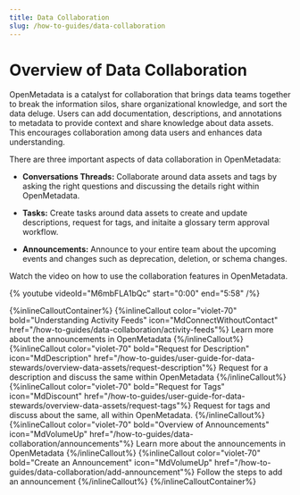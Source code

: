 ```yaml
---
title: Data Collaboration
slug: /how-to-guides/data-collaboration
---
```


# Overview of Data Collaboration

OpenMetadata is a catalyst for collaboration that brings data teams together to break the information silos, share organizational knowledge, and sort the data deluge. Users can add documentation, descriptions, and annotations to metadata to provide context and share knowledge about data assets. This encourages collaboration among data users and enhances data understanding.

There are three important aspects of data collaboration in OpenMetadata:
- **Conversations Threads:** Collaborate around data assets and tags by asking the right questions and discussing the details right within OpenMetadata.

- **Tasks:** Create tasks around data assets to create and update descriptions, request for tags, and initaite a glossary term approval workflow. 

- **Announcements:** Announce to your entire team about the upcoming events and changes such as deprecation, deletion, or schema changes.

Watch the video on how to use the collaboration features in OpenMetadata.

{%  youtube videoId="M6mbFLA1bQc" start="0:00" end="5:58" /%}

{%inlineCalloutContainer%}
 {%inlineCallout
  color="violet-70"
  bold="Understanding Activity Feeds"
  icon="MdConnectWithoutContact"
  href="/how-to-guides/data-collaboration/activity-feeds"%}
  Learn more about the announcements in OpenMetadata
 {%/inlineCallout%}
 {%inlineCallout
  color="violet-70"
  bold="Request for Description"
  icon="MdDescription"
  href="/how-to-guides/user-guide-for-data-stewards/overview-data-assets/request-description"%}
  Request for a description and discuss the same within OpenMetadata
 {%/inlineCallout%}
 {%inlineCallout
  color="violet-70"
  bold="Request for Tags"
  icon="MdDiscount"
  href="/how-to-guides/user-guide-for-data-stewards/overview-data-assets/request-tags"%}
  Request for tags and discuss about the same, all within OpenMetadata.
 {%/inlineCallout%}
 {%inlineCallout
  color="violet-70"
  bold="Overview of Announcements"
  icon="MdVolumeUp"
  href="/how-to-guides/data-collaboration/announcements"%}
  Learn more about the announcements in OpenMetadata
 {%/inlineCallout%}
 {%inlineCallout
  color="violet-70"
  bold="Create an Announcement"
  icon="MdVolumeUp"
  href="/how-to-guides/data-collaboration/add-announcement"%}
  Follow the steps to add an announcement
 {%/inlineCallout%}
{%/inlineCalloutContainer%}
